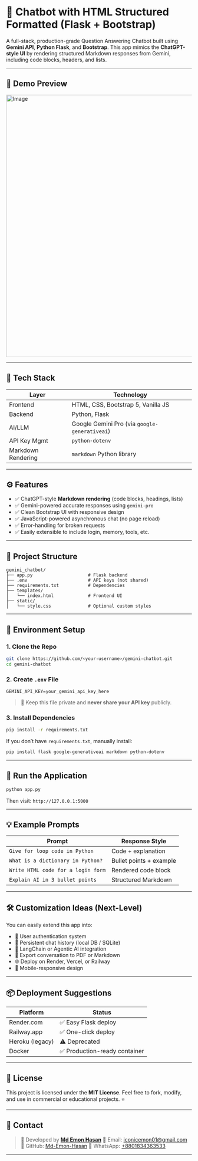 # 🚀 Chatbot with HTML Structured Formatted (Flask + Bootstrap)

A full-stack, production-grade Question Answering Chatbot built using **Gemini API**, **Python Flask**, and **Bootstrap**. This app mimics the **ChatGPT-style UI** by rendering structured Markdown responses from Gemini, including code blocks, headers, and lists.

---

## 📸 Demo Preview

<img width="1349" height="712" alt="Image" src="https://github.com/user-attachments/assets/b6fd463b-5b21-4751-a64d-788feb55c6d8" />

---

## 🔧 Tech Stack

| Layer              | Technology                                    |
| ------------------ | --------------------------------------------- |
| Frontend           | HTML, CSS, Bootstrap 5, Vanilla JS            |
| Backend            | Python, Flask                                 |
| AI/LLM             | Google Gemini Pro (via `google-generativeai`) |
| API Key Mgmt       | `python-dotenv`                               |
| Markdown Rendering | `markdown` Python library                     |

---

## ⚙️ Features

* ✅ ChatGPT-style **Markdown rendering** (code blocks, headings, lists)
* ✅ Gemini-powered accurate responses using `gemini-pro`
* ✅ Clean Bootstrap UI with responsive design
* ✅ JavaScript-powered asynchronous chat (no page reload)
* ✅ Error-handling for broken requests
* ✅ Easily extensible to include login, memory, tools, etc.

---

## 📁 Project Structure

```
gemini_chatbot/
├── app.py                     # Flask backend
├── .env                       # API keys (not shared)
├── requirements.txt           # Dependencies
├── templates/
│   └── index.html             # Frontend UI
├── static/
│   └── style.css              # Optional custom styles
```

---

## 🔑 Environment Setup

### 1. Clone the Repo

```bash
git clone https://github.com/<your-username>/gemini-chatbot.git
cd gemini-chatbot
```

### 2. Create `.env` File

```env
GEMINI_API_KEY=your_gemini_api_key_here
```

> 🔐 Keep this file private and **never share your API key** publicly.

### 3. Install Dependencies

```bash
pip install -r requirements.txt
```

If you don’t have `requirements.txt`, manually install:

```bash
pip install flask google-generativeai markdown python-dotenv
```

---

## 🚀 Run the Application

```bash
python app.py
```

Then visit: `http://127.0.0.1:5000`

---

## 💡 Example Prompts

| Prompt                             | Response Style          |
| ---------------------------------- | ----------------------- |
| `Give for loop code in Python`     | Code + explanation      |
| `What is a dictionary in Python?`  | Bullet points + example |
| `Write HTML code for a login form` | Rendered code block     |
| `Explain AI in 3 bullet points`    | Structured Markdown     |

---

## 🛠️ Customization Ideas (Next-Level)

You can easily extend this app into:

* 🔐 User authentication system
* 💬 Persistent chat history (local DB / SQLite)
* 🧠 LangChain or Agentic AI integration
* 🧾 Export conversation to PDF or Markdown
* 🌐 Deploy on Render, Vercel, or Railway
* 📲 Mobile-responsive design

---

## 📦 Deployment Suggestions

| Platform        | Status                       |
| --------------- | ---------------------------- |
| Render.com      | ✅ Easy Flask deploy          |
| Railway.app     | ✅ One-click deploy           |
| Heroku (legacy) | ⚠️ Deprecated                |
| Docker          | ✅ Production-ready container |

---

## 📄 License

This project is licensed under the **MIT License**.
Feel free to fork, modify, and use in commercial or educational projects. ⭐

---

## 🤝 Contact

> 🔗 Developed by **[Md Emon Hasan](https://www.linkedin.com/in/md-emon-hasan-695483237/)**
> 📧 Email: [iconicemon01@gmail.com](mailto:iconicemon01@gmail.com)
> 💼 GitHub: [Md-Emon-Hasan](https://github.com/Md-Emon-Hasan)
> 📱 WhatsApp: [+8801834363533](https://wa.me/8801834363533)

---

